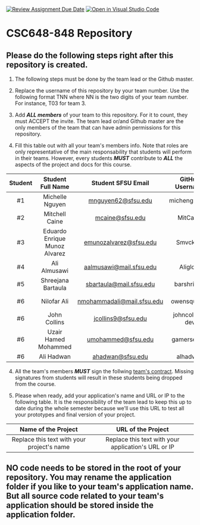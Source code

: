 [![Review Assignment Due Date](https://classroom.github.com/assets/deadline-readme-button-24ddc0f5d75046c5622901739e7c5dd533143b0c8e959d652212380cedb1ea36.svg)](https://classroom.github.com/a/z9p3Qb2p)
[![Open in Visual Studio Code](https://classroom.github.com/assets/open-in-vscode-718a45dd9cf7e7f842a935f5ebbe5719a5e09af4491e668f4dbf3b35d5cca122.svg)](https://classroom.github.com/online_ide?assignment_repo_id=15233344&assignment_repo_type=AssignmentRepo)
# CSC648-848 Repository

## Please do the following steps right after this repository is created.

1. The following steps must be done by the team lead or the Github master. 

2. Replace the username of this repository by your team number. Use the following format TNN where NN is the two digits of your team number. For instance, T03 for team 3. 

2. Add ***ALL members*** of your team to this repository. For it to count, they must ACCEPT the invite. The team lead or/and Github master are the only members of the team that can have admin permissions for this repository. 

3. Fill this table out with all your team's members info. Note that roles are only representative of the main responsability that students will perform in their teams. However, every students ***MUST*** contribute to ***ALL*** the aspects of the project and docs for this course. 


| Student      | Student Full Name |Student SFSU Email | GitHub Username |  Discord Username  |           Role           |
|    :---:     |   :---:           |       :---:       |     :---:       |        :---:       |          :---:           | 
|      #1      |   Michelle Nguyen | mnguyen62@sfsu.edu| michenguyen7  |     trulymelle       |       Team-lead          |
|      #2      |         Mitchell Caine          |    mcaine@sfsu.edu    |     MitCaine            |       linaeus             |       Frontend-lead      |
|      #3     | Eduardo Enrique Munoz Alvarez |    emunozalvarez@sfsu.edu |       Smvckerz   |        Smvckerz     |       Database-admin     |
|      #4      |     Ali Almusawi              |        aalmusawi@mail.sfsu.edu           |       Aliglore          |         Alipure           |       Github-master      |
|      #5      |   Shreejana Bartaula                |  sbartaula@mail.sfsu.edu                 |  barshrijana               |      shree2024              |       Docs-editor        |
|      #6     |        Nilofar Ali          |        nmohammadali@mail.sfsu.edu         |        owensquared         |          N3lly.1          |     Backend Lead     |
|      #6     |        John Collins          |        jcollins9@sfsu.edu         |         johncollins-dev         |          owensquared          |     Backend  |
|      #6     |    Uzair Hamed Mohammed           |    umohammed@sfsu.edu           |        gamersekofy         |        pooky2        |     Doc-editor and Backend    |
|      #6     |      Ali Hadwan          |   ahadwan@sfsu.edu            |        alhadwan           |         swan_45369          |     Frontend    |





4. All the team's members ***MUST*** sign the follwing [team's contract](https://forms.gle/dxATAsa9isXKbcBn7). Missing signatures from students will result in these students being dropped from the course. 

4. Please when ready, add your application's name and URL or IP to the following table. It is the responsibility of the team lead to keep this up to date during the whole semester because we'll use this URL to test all your prototypes and final version of your project. 

|             Name of the Project               |                            URL of the Project                          | 
|                    :---:                      |                                 :---:                                  |
|   Replace this text with your project's name  |              Replace this text with your application's URL or IP       |                                                        
 

## NO code needs to be stored in the root of your repository. You may rename the application folder if you like to your team's application name. But all source code related to your team's application should be stored inside the application folder.
